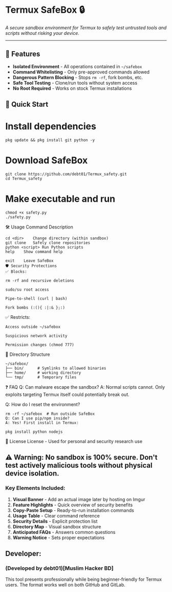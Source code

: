 # Termux SafeBox 🔒
*A secure sandbox environment for Termux to safely test untrusted tools and scripts without risking your device.*

---
## 📌 Features
- **Isolated Environment** - All operations contained in `~/safebox`
- **Command Whitelisting** - Only pre-approved commands allowed
- **Dangerous Pattern Blocking** - Stops `rm -rf`, fork bombs, etc.
- **Safe Tool Testing** - Clone/run tools without system access
- **No Root Required** - Works on stock Termux installations

## 🚀 Quick Start
# Install dependencies
```
pkg update && pkg install git python -y
```
# Download SafeBox
```
git clone https://github.com/debt01/Termux_safety.git
cd Termux_safety
```
# Make executable and run
```
chmod +x safety.py
./safety.py
```
🛠️ Usage
Command	Description
```
cd <dir>	Change directory (within sandbox)
git clone	Safely clone repositories
python <script>	Run Python scripts
help	Show command help

exit	Leave SafeBox
🛡️ Security Protections
✅ Blocks:

rm -rf and recursive deletions

sudo/su root access

Pipe-to-shell (curl | bash)

Fork bombs (:(){ :|:& };:)
```
✅ Restricts:
```
Access outside ~/safebox

Suspicious network activity

Permission changes (chmod 777)
```
📂 Directory Structure
```
~/safebox/
├── bin/      # Symlinks to allowed binaries
├── home/     # working directory
└── tmp/      # Temporary files
```
❓ FAQ
Q: Can malware escape the sandbox?
A: Normal scripts cannot. Only exploits targeting Termux itself could potentially break out.

Q: How do I reset the environment?
```
rm -rf ~/safebox  # Run outside SafeBox
Q: Can I use pip/npm inside?
A: Yes! First install in Termux:
```
```
pkg install python nodejs
```
📜 License
License - Used for personal and security research use

⚠️ Warning: No sandbox is 100% secure. Don't test actively malicious tools without physical device isolation.
---
### Key Elements Included:
1. **Visual Banner** - Add an actual image later by hosting on Imgur
2. **Feature Highlights** - Quick overview of security benefits
3. **Copy-Paste Setup** - Ready-to-run installation commands
4. **Usage Table** - Clear command reference
5. **Security Details** - Explicit protection list
6. **Directory Map** - Visual sandbox structure
7. **Anticipated FAQs** - Answers common questions
8. **Warning Notice** - Sets proper expectations

## Developer: 
### (Developed by debt01)[Muslim Hacker BD]
This  tool presents professionally while being beginner-friendly for Termux users. The format works well on both GitHub and GitLab.


